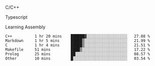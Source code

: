 <p>C/C++</p>
<p> Typescript</p>
<p>Learning Assembly</p>

<!--START_SECTION:waka-->

```text
C++          1 hr 20 mins    ██████▓░░░░░░░░░░░░░░░░░░   27.08 %
Markdown     1 hr 5 mins     █████▒░░░░░░░░░░░░░░░░░░░   21.99 %
C            1 hr 4 mins     █████▒░░░░░░░░░░░░░░░░░░░   21.51 %
Makefile     51 mins         ████▒░░░░░░░░░░░░░░░░░░░░   17.22 %
Prolog       25 mins         ██░░░░░░░░░░░░░░░░░░░░░░░   08.57 %
Other        10 mins         █░░░░░░░░░░░░░░░░░░░░░░░░   03.54 %
```

<!--END_SECTION:waka-->
